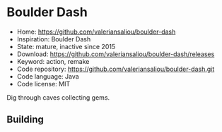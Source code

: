 # Boulder Dash

- Home: https://github.com/valeriansaliou/boulder-dash
- Inspiration: Boulder Dash
- State: mature, inactive since 2015
- Download: https://github.com/valeriansaliou/boulder-dash/releases
- Keyword: action, remake
- Code repository: https://github.com/valeriansaliou/boulder-dash.git
- Code language: Java
- Code license: MIT

Dig through caves collecting gems.

## Building


